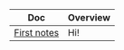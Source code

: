 <!-- prettier-ignore-start -->
<!-- start_toc -->
| Doc | Overview |
|---|---|
| [First notes](/getting-started/first-notes.md#readme) | Hi! |
<!-- end_toc -->
<!-- prettier-ignore-end -->
